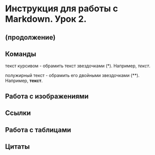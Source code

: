 # Инструкция для работы с Markdown. Урок 2.

## (продолжение)

## Команды

текст курсивом - обрамить текст звездочками (*). Например, *текст*.

полужирный текст - обрамить его двойными звездочками (**). Например, **текст**.

## Работа с изображениями

## Ссылки

## Работа с таблицами

## Цитаты
